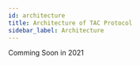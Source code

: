 ```yaml
---
id: architecture
title: Architecture of TAC Protocol
sidebar_label: Architecture
---
```


Comming Soon in 2021
